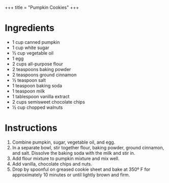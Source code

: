 +++
title = "Pumpkin Cookies"
+++
# Ingredients

-   1 cup canned pumpkin
-   1 cup white sugar
-   ½ cup vegetable oil
-   1 egg
-   2 cups all-purpose flour
-   2 teaspoons baking powder
-   2 teaspoons ground cinnamon
-   ½ teaspoon salt
-   1 teaspoon baking soda
-   1 teaspoon milk
-   1 tablespoon vanilla extract
-   2 cups semisweet chocolate chips
-   ½ cup chopped walnuts

# Instructions

1. Combine pumpkin, sugar, vegetable oil, and egg.
2. In a separate bowl, stir together flour, baking powder, ground cinnamon, and salt. Dissolve the baking soda with the milk and stir in.
3. Add flour mixture to pumpkin mixture and mix well.
4. Add vanilla, chocolate chips and nuts.
5. Drop by spoonful on greased cookie sheet and bake at 350º F for approximately 10 minutes or until lightly brown and firm.
